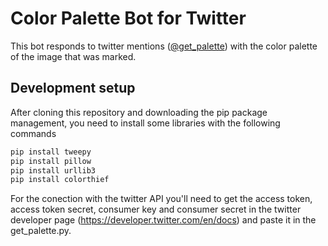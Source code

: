# Color Palette Bot for Twitter

This bot responds to twitter mentions ([@get_palette](https://twitter.com/get_palette)) with the color palette of the image that was marked.

## Development setup

After cloning this repository and downloading the pip package management, you need to install some libraries with the following commands

```sh
pip install tweepy
pip install pillow
pip install urllib3
pip install colorthief
```

For the conection with the twitter API you'll need to get the access token, access token secret, consumer key and consumer secret in the twitter developer page (https://developer.twitter.com/en/docs) and paste it in the get_palette.py.

